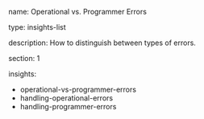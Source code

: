 name: Operational vs. Programmer Errors

type: insights-list

description: How to distinguish between types of errors.

section: 1

insights:

- operational-vs-programmer-errors
- handling-operational-errors
- handling-programmer-errors
